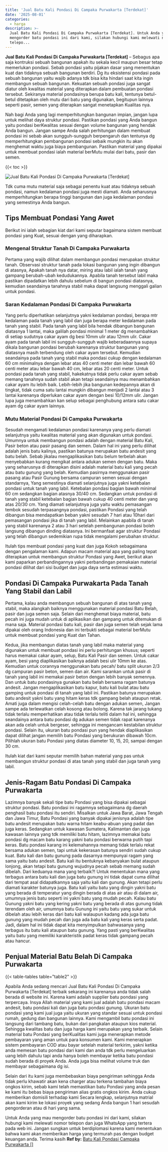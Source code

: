 ```yaml
---
title: 'Jual Batu Kali Pondasi Di Campaka Purwakarta [Terdekat]'
date: '2025-08-01'
categories:
  - harga
description: >-
  Jual Batu Kali Pondasi Di Campaka Purwakarta [Terdekat]. Untuk Anda yang mau
  mengorder batu pondasi ini dari kami, silakan hubungi kami melewati nomor
  telepo...
---
```


**Jual Batu Kali Pondasi Di Campaka Purwakarta \[Terdekat\]** – Sebagus apa saja kontruksi sebuah bangunan apakah itu sekala kecil maupun besar tetap memerlukan pondasi. Sebab pondasi yaitu pijakan dasar yang menentukan kuat dan tidaknya sebuah bangunan berdiri. Dg itu eksistensi pondasi pada sebuah bangunan yaitu wajib adanya tdk bisa kita hindari saat kita ingin membangun sebuah bangunan. Kekuatan sebuah pondasi juga sangat diatur oleh kwalitas material yang diterapkan dalam pembuatan pondasi tersebut. Sekiranya material pondasinya berupa batu kali, tentunya betul-betul ditetapkan oleh mutu dari batu yang digunakan, begitupun lainnya seperti pasir, semen yang diterapkan sangat menetapkan Kualitas nya.

Nah bagi Anda yang lagi memperhitungkan bangunan impian, jangan lupa untuk melihat daya struktur pondasi. Pastikan pondasi yang Anda bangun yaitu pondasi berKwalitas sesuai dengan volume bangunan yang hendak Anda bangun. Jangan sampe Anda salah perhitungan dalam membuat pondasi ini sebab akan sungguh-sungguh berpengaruh dan tentunya dg memperhitungkan pembangunan pondasi sebaik mungkin itu akan menghemat waktu juga biaya pembangunan. Pastikan material yang dipakai untuk membuat pondasi ialah material berMutu mulai dari batu, pasir dan semen.

{{< toc >}}

![Jual Batu Kali Pondasi Di Campaka Purwakarta [Terdekat]](/images/jual-batu-kali-28.png)

Tdk cuma mutu material saja sebagai penentu kuat atau tidaknya sebuah pondasi, namun kedalaman pondasi juga mesti diamati. Anda seharusnya memperhitungkan berapa tinggi bangunan dan juga kedalaman pondasi yang semestinya Anda bangun.

## Tips Membuat Pondasi Yang Awet

Berikut ini ialah sebagian kiat dari kami seputar bagaimana sistem membuat pondasi yang Kuat, sesuai dengan yang diharapkan.

### Mengenal Struktur Tanah Di Campaka Purwakarta

Pertama yang wajib dilihat dalam membangun pondasi merupakan struktur tanah. Observasi struktur tanah pada lokasi bangunan yang ingin dibangun di atasnya, Apakah tanah nya datar, miring atau labil ialah tanah yang gampang berubah-ubah kedudukannya. Apabila tanah tersebut labil maka pastikan dipadatkan lebih dahulu sebelum di bangun pondasi diatasnya, kemudian seandainya tanahnya stabil maka dapat langsung menggali galian untuk pondasi.

### Saran Kedalaman Pondasi Di Campaka Purwakarta

Yang perlu diperhatikan selanjutnya yakni kedalaman pondasi, berapa mtr kedalaman pada tanah yang labil dan juga berapa meter kedalaman pada tanah yang stabil. Pada tanah yang labil bila hendak dibangun bangunan diatasnya 1 lantai, maka galilah pondasi minimal 1 meter dg menambahkan di setiap sudutnya cakar ayam dg besi 10mm ulir atau 12mm ulir. Cakar ayam pada tanah labil ini sungguh-sungguh wajib keberadaannya supaya dikala bangunan pondasi berubah karenanya struktur bangunan yang diatasnya masih terbendung oleh cakar ayam tersebut. Kemudian seandainya pada tanah yang stabil maka pondasi cukup dengan kedalaman 60 cm minimalnya dengan lebar atas 40 centi meter dan lebar bawah 60 centi meter atau lebar bawah 40 cm, lebar atas 20 centi meter. Untuk pondasi pada tanah yang stabil, hakekatnya tidak perlu cakar ayam sebab memang tanahnya sudah stabil akan tetapi seandainya mau menambahkan cakar ayam itu lebih baik. Lebih-lebih jika bangunan kedepannya akan di tingkat, tidak cuma satu lantai mungkin dibangun menjadi 2 lantai atau 3 lantai karenanya diperlukan cakar ayam dengan besi 10/12mm ulir. Jangan lupa juga menambahkan kan selup sebagai penghubung antara satu cakar ayam dg cakar ayam lainnya.

### Mutu Material Pondasi Di Campaka Purwakarta

Sesudah mengamati kedalaman pondasi karenanya yang perlu diamati selanjutnya yaitu kwalitas material yang akan digunakan untuk pondasi. Umumnya untuk membangun pondasi adalah dengan material Batu Kali, Pasir beton atau pasir pasang dan semen. Dalam hal ini yang perlu dilihat adalah jenis batu kalinya, pastikan batunya merupakan batu andesit yang batu belah. Sebab jikalau mengaplikasikan batu belum terbelah akan menyebabkan kurang mengikat antara adukan semen dengan batu. Maka yang seharusnya di diterapkan disini adalah material batu kali yang pecah atau batu gunung yang belah. Kemudian pasirnya menggunakan pasir pasang atau Pasir Gunung bersama campuran semen sesuai dengan standarnya, Yang semestinya diamati selanjutnya juga yakni ketebalan pondasi untuk tanah yang labil. Ketebalan pondasi bagian bawah minimal 60 cm sedangkan bagian atasnya 30/40 cm. Sedangkan untuk pondasi di tanah yang stabil ketebalan bagian bawah cukup 40 centi meter dan yang atas 20/30 cm. Yang diamati selanjutnya juga yaitu waktu pemasangan tembok sesudah terpasangnya pondasi, pastikan Pondasi yang telah dibangun bisa mendapatkan beban yakni sesudah 7 hari atau 10hari dari pemasangan pondasi jika di tanah yang labil. Melainkan apabila di tanah yang stabil karenanya 2 atau 3 hari setelah pembangunan pondasi boleh langsung dibangun dinding diatasnya. Ini bermanfaat agar struktur Pondasi yang telah dibangun sedemikian rupa tidak mengalami perubahan struktur.

Itulah tips membuat pondasi yang kuat dan juga Kokoh sebagaimana dengan pengalaman kami. Adapun macam material apa yang paling tepat diterapkan untuk membangun struktur Pondasi yang Awet, berikut akan kami paparkan perbandingannya yakni perbandingan pemakaian material pondasi dilihat dari sisi budget dan juga daya serta estimasi waktu.

## Pondasi Di Campaka Purwakarta Pada Tanah Yang Stabil dan Labil

Pertama, kalau anda membangun sebuah bangunan di atas tanah yang stabil, maka alangkah baiknya menggunakan material pondasi Batu Belah, pasir dan juga semen saja. Selain dari menghemat biaya material, batu pecah ini juga mudah untuk di aplikasikan dan gampang untuk ditemukan di mana saja. Material pondasi batu kali, pasir dan juga semen telah sejak lama dipakai oleh orang Indonesia dan ini terbukti sebagai material berMutu untuk membuat pondasi yang Kuat dan Tahan.

Kedua, jika membangun diatas tanah yang labil maka material yang digunakan untuk membuat pondasi ini perlu perhitungan khusus; seperti harus memakai cakar ayam, selup, Batu Kali Pasir dan semen. Untuk cakar ayam, besi yang diaplikasikan baiknya adalah besi ulir 10mm ke atas. Kemudian untuk corannya menggunakan batu pecah/ batu split ukuran 2/3 dg campuran pasir beton, semen dan air. Kami sarankan untuk pasir di tanah yang labil ini memakai pasir beton dengan lebih banyak semennya. Dan untuk batu pondasinya gunakan batu belah bersama ragam batunya andesit. Jangan mengaplikasikan batu kapur, batu kali bulat atau batu gamping untuk pondasi di tanah yang labil ini. Pastikan batunya merupakan batu andesit yakni batu yang hitam keras tdk gampang belah ataupun retak. Amati juga dalam mengisi celah-celah batu dengan adukan semen, Jangan sampe ada terlewatkan celah kosong atau bolong. Karena tak jarang tukang tidak terlalu memperhatikan atau tidak terlalu teliti dalam hal ini, sehingga seandainya antara batu pondasi dg adukan semen tidak rapat karenanya akan ada celah untuk bergeser, sehingga ini mengancam kestabilan struktur pondasi. Selain itu, ukuran batu pondasi pun yang hendak diaplikasikan dapat dilihat jangan memilih batu Pondasi yang berukuran dibawah 10cm. Pilihlah ukuran batu Pondasi yang diatas diameter 10, 15, 20, sampai dengan 30 cm.

Itulah kiat dari kami seputar memilih bahan material yang pas untuk membangun struktur pondasi di atas tanah yang stabil dan juga tanah yang labil.

## Jenis-Ragam Batu Pondasi Di Campaka Purwakarta

Lazimnya banyak sekali tipe batu Pondasi yang bisa dipakai sebagai struktur pondasi. Batu pondasi ini ragamnya sebagaimana dg daerah penghasil batu pondasi itu sendiri. Misalkan untuk Jawa Barat, Jawa Tengah dan Jawa Timur, Batu Pondasi yang banyak dipakai jenisnya adalah tipe batu andesit merupakan batu warna hitam keabu-abuan yang padat dan juga keras. Sedangkan untuk kawasan Sumatera, Kalimantan dan juga kawasan lainnya yang tdk memiliki batu hitam, lazimnya memakai batu pondasi dg macam batu karang yakni batu pondasi berwarna putih tapi keras. Batu pondasi karang ini kelemahannya memang tidak terlalu rekat bersama adukan semen, tapi untuk kekerasan batunya sendiri sudah cukup kuat. Batu kali dan batu gunung pada dasarnya mempunyai ragam yang sama yaitu batu andesit. Batu kali itu bentuknya kebanyakan bulat ataupun lonjong, akan tetapi batu gunung wujudnya pecah sebab memang sudah dibelah. Dari keduanya mana yang terbaik?! Untuk menentukan mana yang terbagus antara batu kali dan juga batu gunung ini tidak dapat cuma dilihat dari tempat asal didapatkannya saja yaitu kali dan gunung. Akan tetapi perlu diamati karakter batunya juga. Batu kali yaitu batu yang dingin yakni batu yang berada di temperatur yang dingin berada di atas air atau di dalam air, umumnya jenis batu seperti ini yakni batu yang mudah pecah. Kalau batu Gunung yakni batu yang kering yakni batu yang berada di atas gunung tidak terendam oleh air, umumnya batu Gunung ini yaitu batu yang sukar untuk dibelah atau lebih keras dari batu kali walaupun kadang ada juga batu gunung yang mudah pecah dan juga ada batu kali yang keras serta padat. Jadi, dalam hal ini tidak dapat kita menyimpulkan bahwasanya yang terbagus itu batu kali ataupun batu gunung. Yang pasti yang berKwalitas yaitu batu yang memiliki karakteristik padat keras tidak gampang pecah atau hancur.

## Penjual Material Batu Belah Di Campaka Purwakarta

{{< table-tables table="table2" >}}

Apabila Anda sedang mencari Jual Batu Kali Pondasi Di Campaka Purwakarta \[Terdekat\] terbaik sekarang ini karenanya anda tidak salah berada di website ini. Karena kami adalah supplier batu pondasi yang terpercaya. Insya Allah material yang kami jual adalah batu pondasi macam andesit, batu pondasi kali dan juga batu pondasi gunung. Ukuran batu pondasi yang kami jual juga yaitu ukuran yang standar sesuai untuk pondasi rumah, gedung dan bangunan lainnya. Kami mengambil batu pondasi ini langsung dari tambang batu, bukan dari pangkalan ataupun kios material. Sehingga kwalitas batu dan juga harga kami merupakan yang terbaik. Selain material batu Pondasi yang berKualitas kami juga menerapkan metode pembayaran yang aman untuk para konsumen kami. Kami menerapkan sistem pembayaran COD atau bayar setelah material terkirim, yakni ketika anda memesan batu pondasi dari kami dan anda tdk perlu mengeluarkan uang lebih dahulu tapi anda hanya boleh membayar ketika batu pondasi sudah berada di proyek Anda. Anda juga bisa melihat volume truk dan membayar sebagaimana dg isi.

Selain dari itu kami juga membebaskan biaya pengiriman sehingga Anda tidak perlu khawatir akan kena charger atau terkena tambahan biaya ongkos kirim, sebab kami telah memastikan batu Pondasi yang anda pesan ke kami itu bebas biaya pengiriman alias gratis ongkos kirim. Anda cukup memberikan domisili terhadap kami Secara lengkap, selanjutnya matrial akan kami kirim ke lokasi proyek yang sedang Anda bangun 1 hari sesudah pengorderan atau di hari yang sama.

Untuk Anda yang mau mengorder batu pondasi ini dari kami, silakan hubungi kami melewati nomor telepon dan juga WhatsApp yang tertera pada web ini. Jangan sungkan untuk berdiplomasi karena kami menentukan bahwa kami akan memberikan harga yang termurah pas dengan budget keuangan anda. Terima kasih
**Ref by:** [Batu Kali Pondasi Campaka Purwakarta []](https://id.wikipedia.org/wiki/Batu)
